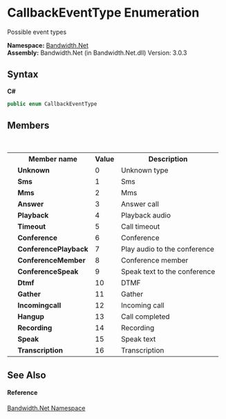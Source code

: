 ﻿# CallbackEventType Enumeration
 

Possible event types

**Namespace:**&nbsp;<a href ="N_Bandwidth_Net.md">Bandwidth.Net</a><br />**Assembly:**&nbsp;Bandwidth.Net (in Bandwidth.Net.dll) Version: 3.0.3

## Syntax

**C#**<br />
``` C#
public enum CallbackEventType
```


## Members
&nbsp;<table><tr><th></th><th>Member name</th><th>Value</th><th>Description</th></tr><tr><td /><td target="F:Bandwidth.Net.CallbackEventType.Unknown">**Unknown**</td><td>0</td><td>Unknown type</td></tr><tr><td /><td target="F:Bandwidth.Net.CallbackEventType.Sms">**Sms**</td><td>1</td><td>Sms</td></tr><tr><td /><td target="F:Bandwidth.Net.CallbackEventType.Mms">**Mms**</td><td>2</td><td>Mms</td></tr><tr><td /><td target="F:Bandwidth.Net.CallbackEventType.Answer">**Answer**</td><td>3</td><td>Answer call</td></tr><tr><td /><td target="F:Bandwidth.Net.CallbackEventType.Playback">**Playback**</td><td>4</td><td>Playback audio</td></tr><tr><td /><td target="F:Bandwidth.Net.CallbackEventType.Timeout">**Timeout**</td><td>5</td><td>Call timeout</td></tr><tr><td /><td target="F:Bandwidth.Net.CallbackEventType.Conference">**Conference**</td><td>6</td><td>Conference</td></tr><tr><td /><td target="F:Bandwidth.Net.CallbackEventType.ConferencePlayback">**ConferencePlayback**</td><td>7</td><td>Play audio to the conference</td></tr><tr><td /><td target="F:Bandwidth.Net.CallbackEventType.ConferenceMember">**ConferenceMember**</td><td>8</td><td>Conference member</td></tr><tr><td /><td target="F:Bandwidth.Net.CallbackEventType.ConferenceSpeak">**ConferenceSpeak**</td><td>9</td><td>Speak text to the conference</td></tr><tr><td /><td target="F:Bandwidth.Net.CallbackEventType.Dtmf">**Dtmf**</td><td>10</td><td>DTMF</td></tr><tr><td /><td target="F:Bandwidth.Net.CallbackEventType.Gather">**Gather**</td><td>11</td><td>Gather</td></tr><tr><td /><td target="F:Bandwidth.Net.CallbackEventType.Incomingcall">**Incomingcall**</td><td>12</td><td>Incoming call</td></tr><tr><td /><td target="F:Bandwidth.Net.CallbackEventType.Hangup">**Hangup**</td><td>13</td><td>Call completed</td></tr><tr><td /><td target="F:Bandwidth.Net.CallbackEventType.Recording">**Recording**</td><td>14</td><td>Recording</td></tr><tr><td /><td target="F:Bandwidth.Net.CallbackEventType.Speak">**Speak**</td><td>15</td><td>Speak text</td></tr><tr><td /><td target="F:Bandwidth.Net.CallbackEventType.Transcription">**Transcription**</td><td>16</td><td>Transcription</td></tr></table>

## See Also


#### Reference
<a href ="N_Bandwidth_Net.md">Bandwidth.Net Namespace</a><br />